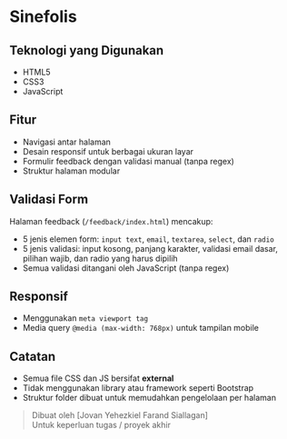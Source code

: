 # Sinefolis

## Teknologi yang Digunakan

- HTML5
- CSS3
- JavaScript

## Fitur

- Navigasi antar halaman
- Desain responsif untuk berbagai ukuran layar
- Formulir feedback dengan validasi manual (tanpa regex)
- Struktur halaman modular

## Validasi Form

Halaman feedback (`/feedback/index.html`) mencakup:
- 5 jenis elemen form: `input text`, `email`, `textarea`, `select`, dan `radio`
- 5 jenis validasi: input kosong, panjang karakter, validasi email dasar, pilihan wajib, dan radio yang harus dipilih
- Semua validasi ditangani oleh JavaScript (tanpa regex)

## Responsif

- Menggunakan `meta viewport tag`
- Media query `@media (max-width: 768px)` untuk tampilan mobile

## Catatan

- Semua file CSS dan JS bersifat **external**
- Tidak menggunakan library atau framework seperti Bootstrap
- Struktur folder dibuat untuk memudahkan pengelolaan per halaman

> Dibuat oleh [Jovan Yehezkiel Farand Siallagan]  
> Untuk keperluan tugas / proyek akhir
